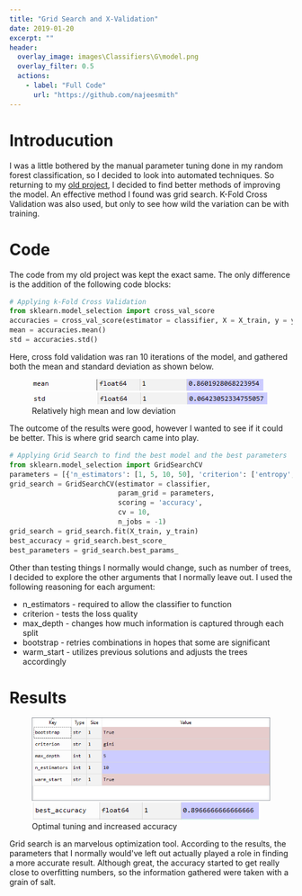 ```yaml
---
title: "Grid Search and X-Validation"
date: 2019-01-20
excerpt: ""
header:
  overlay_image: images\Classifiers\G\model.png
  overlay_filter: 0.5
  actions:
    - label: "Full Code"
      url: "https://github.com/najeesmith"
---
```

# Introducution

I was a little bothered by the manual parameter tuning done in my random forest classification, so I decided to look into automated techniques. So returning to my [old project](najeesmith.github.io/RF), I decided to find better methods of improving the model. An effective method I found was grid search. K-Fold Cross Validation was also used, but only to see how wild the variation can be with training.

# Code
The code from my old project was kept the exact same. The only difference is the addition of the following code blocks:
```python
# Applying k-Fold Cross Validation
from sklearn.model_selection import cross_val_score
accuracies = cross_val_score(estimator = classifier, X = X_train, y = y_train, cv = 10)
mean = accuracies.mean()
std = accuracies.std()
```
Here, cross fold validation was ran 10 iterations of the model, and gathered both the mean and standard deviation as shown below.

<figure class="half">
<a href="/images\Classifiers\G\mean.PNG"><img src="/images\Classifiers\G\mean.PNG"></a>
<a href="/images\Classifiers\G\std.PNG"><img src="/images\Classifiers\G\std.PNG"></a>
    <figcaption>Relatively high mean and low deviation</figcaption>
</figure>

The outcome of the results were good, however I wanted to see if it could be better. This is where grid search came into play.

```python
# Applying Grid Search to find the best model and the best parameters
from sklearn.model_selection import GridSearchCV
parameters = [{'n_estimators': [1, 5, 10, 50], 'criterion': ['entropy', 'gini'], 'max_depth':[1,5,10,50], 'bootstrap':['True','False'], 'warm_start':['True','False'] }]
grid_search = GridSearchCV(estimator = classifier,
                           param_grid = parameters,
                           scoring = 'accuracy',
                           cv = 10,
                           n_jobs = -1)
grid_search = grid_search.fit(X_train, y_train)
best_accuracy = grid_search.best_score_
best_parameters = grid_search.best_params_
```

Other than testing things I normally would change, such as number of trees, I decided to explore the other arguments that I normally leave out. I used the following reasoning for each argument:
* n_estimators - required to allow the classifier to function
* criterion - tests the loss quality
* max_depth - changes how much information is captured through each split
* bootstrap - retries combinations in hopes that some are significant
* warm_start - utilizes previous solutions and adjusts the trees accordingly

# Results

<figure class="half">
<a href="/images\Classifiers\G\Capture.PNG"><img src="/images\Classifiers\G\Capture.PNG"></a>
<a href="/images\Classifiers\G\accuracy.PNG"><img src="/images\Classifiers\G\accuracy.PNG"></a>
    <figcaption>Optimal tuning and increased accuracy</figcaption>
</figure>

Grid search is an marvelous optimization tool. According to the results, the parameters that I normally would've left out actually played a role in finding a more accurate result. Although great, the accuracy started to get really close to overfitting numbers, so the information gathered were taken with a grain of salt.
